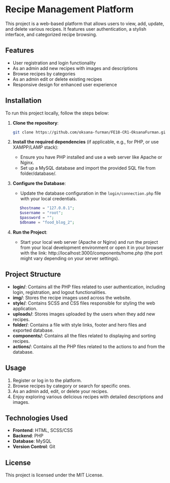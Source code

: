 
# Recipe Management Platform

This project is a web-based platform that allows users to view, add, update, and delete various recipes. It features user authentication, a stylish interface, and categorized recipe browsing.

## Features

- User registration and login functionality
- As an admin add new recipes with images and descriptions
- Browse recipes by categories
- As an admin edit or delete existing recipes
- Responsive design for enhanced user experience

## Installation

To run this project locally, follow the steps below:

1. **Clone the repository**:
   ```bash
   git clone https://github.com/oksana-furman/FE18-CR1-OksanaFurman.git
   ```
    
2. **Install the required dependencies** (if applicable, e.g., for PHP, or use XAMPP/LAMP stack):
   - Ensure you have PHP installed and use a web server like Apache or Nginx.
   - Set up a MySQL database and import the provided SQL file from folder/database/.

3. **Configure the Database**:
   - Update the database configuration in the `login/connection.php` file with your local credentials.
   ```php
      $hostname = "127.0.0.1"; 
      $username = "root";
      $password = ""; 
      $dbname = "food_blog_2";
   ```

4. **Run the Project**:
   - Start your local web server (Apache or Nginx) and run the project from your local development environment or open it in your browser with the link: http://localhost:3000/components/home.php (the port might vary depending on your server settings).

## Project Structure

- **login/**: Contains all the PHP files related to user authentication, including login, registration, and logout functionalities.
- **img/**: Stores the recipe images used across the website.
- **style/**: Contains SCSS and CSS files responsible for styling the web application.
- **uploads/**: Stores images uploaded by the users when they add new recipes.
- **folder/**: Contains a file with style links, footer and hero files and exported database.
- **components/**: Contains all the files related to displaying and sorting recipes.
- **actions/**: Contains all the PHP files related to the actions to and from the database.

## Usage

1. Register or log in to the platform.
2. Browse recipes by category or search for specific ones.
3. As an admin add, edit, or delete your recipes.
4. Enjoy exploring various delicious recipes with detailed descriptions and images.

## Technologies Used

- **Frontend**: HTML, SCSS/CSS
- **Backend**: PHP
- **Database**: MySQL
- **Version Control**: Git

## License

This project is licensed under the MIT License.